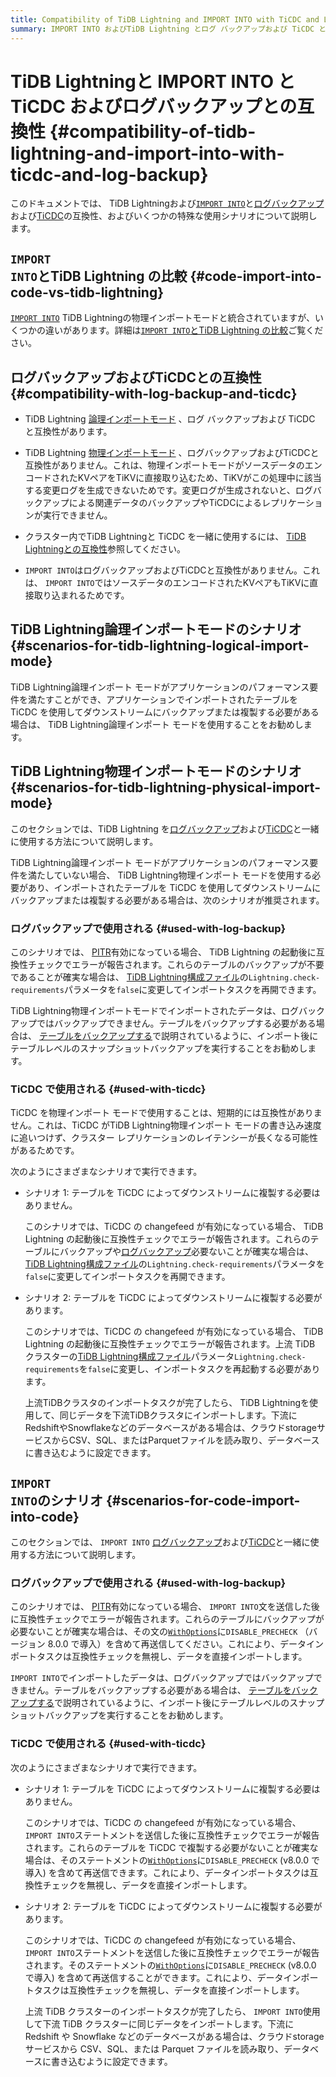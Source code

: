 ```yaml
---
title: Compatibility of TiDB Lightning and IMPORT INTO with TiCDC and Log Backup
summary: IMPORT INTO およびTiDB Lightning とログ バックアップおよび TiCDC との互換性について説明します。
---
```


# TiDB Lightningと IMPORT INTO と TiCDC およびログバックアップとの互換性 {#compatibility-of-tidb-lightning-and-import-into-with-ticdc-and-log-backup}

このドキュメントでは、 TiDB Lightningおよび[`IMPORT INTO`](/sql-statements/sql-statement-import-into.md)と[ログバックアップ](/br/br-pitr-guide.md)および[TiCDC](/ticdc/ticdc-overview.md)の互換性、およびいくつかの特殊な使用シナリオについて説明します。

## <code>IMPORT INTO</code>とTiDB Lightning の比較 {#code-import-into-code-vs-tidb-lightning}

[`IMPORT INTO`](/sql-statements/sql-statement-import-into.md) TiDB Lightningの物理インポートモードと統合されていますが、いくつかの違いがあります。詳細は[`IMPORT INTO`とTiDB Lightning の比較](/tidb-lightning/import-into-vs-tidb-lightning.md)ご覧ください。

## ログバックアップおよびTiCDCとの互換性 {#compatibility-with-log-backup-and-ticdc}

-   TiDB Lightning [論理インポートモード](/tidb-lightning/tidb-lightning-logical-import-mode.md) 、ログ バックアップおよび TiCDC と互換性があります。

-   TiDB Lightning [物理インポートモード](/tidb-lightning/tidb-lightning-physical-import-mode.md) 、ログバックアップおよびTiCDCと互換性がありません。これは、物理インポートモードがソースデータのエンコードされたKVペアをTiKVに直接取り込むため、TiKVがこの処理中に該当する変更ログを生成できないためです。変更ログが生成されないと、ログバックアップによる関連データのバックアップやTiCDCによるレプリケーションが実行できません。

-   クラスター内でTiDB Lightningと TiCDC を一緒に使用するには、 [TiDB Lightningとの互換性](/ticdc/ticdc-compatibility.md#compatibility-with-tidb-lightning)参照してください。

-   `IMPORT INTO`はログバックアップおよびTiCDCと互換性がありません。これは、 `IMPORT INTO`ではソースデータのエンコードされたKVペアもTiKVに直接取り込まれるためです。

## TiDB Lightning論理インポートモードのシナリオ {#scenarios-for-tidb-lightning-logical-import-mode}

TiDB Lightning論理インポート モードがアプリケーションのパフォーマンス要件を満たすことができ、アプリケーションでインポートされたテーブルを TiCDC を使用してダウンストリームにバックアップまたは複製する必要がある場合は、 TiDB Lightning論理インポート モードを使用することをお勧めします。

## TiDB Lightning物理インポートモードのシナリオ {#scenarios-for-tidb-lightning-physical-import-mode}

このセクションでは、TiDB Lightning を[ログバックアップ](/br/br-pitr-guide.md)および[TiCDC](/ticdc/ticdc-overview.md)と一緒に使用する方法について説明します。

TiDB Lightning論理インポート モードがアプリケーションのパフォーマンス要件を満たしていない場合、 TiDB Lightning物理インポート モードを使用する必要があり、インポートされたテーブルを TiCDC を使用してダウンストリームにバックアップまたは複製する必要がある場合は、次のシナリオが推奨されます。

### ログバックアップで使用される {#used-with-log-backup}

このシナリオでは、 [PITR](/br/br-log-architecture.md#process-of-pitr)有効になっている場合、 TiDB Lightning の起動後に互換性チェックでエラーが報告されます。これらのテーブルのバックアップが不要であることが確実な場合は、 [TiDB Lightning構成ファイル](/tidb-lightning/tidb-lightning-configuration.md#tidb-lightning-task)の`Lightning.check-requirements`パラメータを`false`に変更してインポートタスクを再開できます。

TiDB Lightning物理インポートモードでインポートされたデータは、ログバックアップではバックアップできません。テーブルをバックアップする必要がある場合は、 [テーブルをバックアップする](/br/br-snapshot-manual.md#back-up-a-table)で説明されているように、インポート後にテーブルレベルのスナップショットバックアップを実行することをお勧めします。

### TiCDC で使用される {#used-with-ticdc}

TiCDC を物理インポート モードで使用することは、短期的には互換性がありません。これは、TiCDC がTiDB Lightning物理インポート モードの書き込み速度に追いつけず、クラスター レプリケーションのレイテンシーが長くなる可能性があるためです。

次のようにさまざまなシナリオで実行できます。

-   シナリオ 1: テーブルを TiCDC によってダウンストリームに複製する必要はありません。

    このシナリオでは、TiCDC の changefeed が有効になっている場合、 TiDB Lightning の起動後に互換性チェックでエラーが報告されます。これらのテーブルにバックアップや[ログバックアップ](/br/br-pitr-guide.md)必要ないことが確実な場合は、 [TiDB Lightning構成ファイル](/tidb-lightning/tidb-lightning-configuration.md#tidb-lightning-task)の`Lightning.check-requirements`パラメータを`false`に変更してインポートタスクを再開できます。

-   シナリオ 2: テーブルを TiCDC によってダウンストリームに複製する必要があります。

    このシナリオでは、TiCDC の changefeed が有効になっている場合、 TiDB Lightning の起動後に互換性チェックでエラーが報告されます。上流 TiDB クラスターの[TiDB Lightning構成ファイル](/tidb-lightning/tidb-lightning-configuration.md#tidb-lightning-task)パラメータ`Lightning.check-requirements`を`false`に変更し、インポートタスクを再起動する必要があります。

    上流TiDBクラスタのインポートタスクが完了したら、 TiDB Lightningを使用して、同じデータを下流TiDBクラスタにインポートします。下流にRedshiftやSnowflakeなどのデータベースがある場合は、クラウドstorageサービスからCSV、SQL、またはParquetファイルを読み取り、データベースに書き込むように設定できます。

## <code>IMPORT INTO</code>のシナリオ {#scenarios-for-code-import-into-code}

このセクションでは、 `IMPORT INTO` [ログバックアップ](/br/br-pitr-guide.md)および[TiCDC](/ticdc/ticdc-overview.md)と一緒に使用する方法について説明します。

### ログバックアップで使用される {#used-with-log-backup}

このシナリオでは、 [PITR](/br/br-log-architecture.md#process-of-pitr)有効になっている場合、 `IMPORT INTO`文を送信した後に互換性チェックでエラーが報告されます。これらのテーブルにバックアップが必要ないことが確実な場合は、その文の[`WithOptions`](/sql-statements/sql-statement-import-into.md#withoptions)に`DISABLE_PRECHECK` （バージョン 8.0.0 で導入）を含めて再送信してください。これにより、データインポートタスクは互換性チェックを無視し、データを直接インポートします。

`IMPORT INTO`でインポートしたデータは、ログバックアップではバックアップできません。テーブルをバックアップする必要がある場合は、 [テーブルをバックアップする](/br/br-snapshot-manual.md#back-up-a-table)で説明されているように、インポート後にテーブルレベルのスナップショットバックアップを実行することをお勧めします。

### TiCDC で使用される {#used-with-ticdc}

次のようにさまざまなシナリオで実行できます。

-   シナリオ 1: テーブルを TiCDC によってダウンストリームに複製する必要はありません。

    このシナリオでは、TiCDC の changefeed が有効になっている場合、 `IMPORT INTO`ステートメントを送信した後に互換性チェックでエラーが報告されます。これらのテーブルを TiCDC で複製する必要がないことが確実な場合は、そのステートメントの[`WithOptions`](/sql-statements/sql-statement-import-into.md#withoptions)に`DISABLE_PRECHECK` (v8.0.0 で導入) を含めて再送信できます。これにより、データインポートタスクは互換性チェックを無視し、データを直接インポートします。

-   シナリオ 2: テーブルを TiCDC によってダウンストリームに複製する必要があります。

    このシナリオでは、TiCDC の changefeed が有効になっている場合、 `IMPORT INTO`ステートメントを送信した後に互換性チェックでエラーが報告されます。そのステートメントの[`WithOptions`](/sql-statements/sql-statement-import-into.md#withoptions)に`DISABLE_PRECHECK` (v8.0.0 で導入) を含めて再送信することができます。これにより、データインポートタスクは互換性チェックを無視し、データを直接インポートします。

    上流 TiDB クラスターのインポートタスクが完了したら、 `IMPORT INTO`使用して下流 TiDB クラスターに同じデータをインポートします。下流に Redshift や Snowflake などのデータベースがある場合は、クラウドstorageサービスから CSV、SQL、または Parquet ファイルを読み取り、データベースに書き込むように設定できます。
